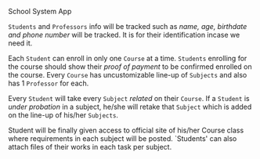 School System App

`Students` and `Professors` info will be tracked such as *name, age, birthdate 
and phone number* will be tracked. It is for their identification incase we need it.

Each `Student` can enroll in only one `Course` at a time. `Students` enrolling 
for the course should show their *proof of payment* to be confirmed enrolled on 
the course. Every `Course` has uncustomizable line-up of `Subjects` and also has
 1 `Professor` for each.

Every `Student` will take every `Subject` *related* on their `Course`. If a 
`Student` is *under probation* in a subject, he/she will retake that `Subject` 
which is added on the line-up of his/her `Subjects`.




Student will be finally given access to official site of 
his/her Course class where requirements in each subject will be posted. 
`Students' can also attach files of their works in each task per subject. 
